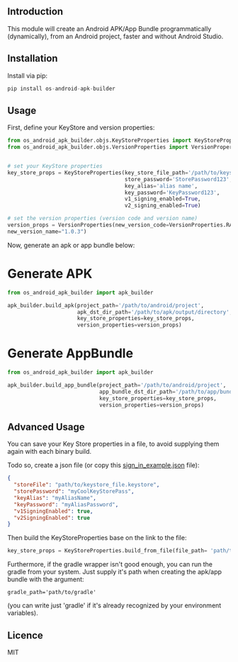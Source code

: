 Introduction
------------

This module will create an Android APK/App Bundle programmatically (dynamically), from an Android project, faster and without Android Studio.

## Installation
Install via pip:

```python 
pip install os-android-apk-builder
```

## Usage       
    
First, define your KeyStore and version properties:


```python
from os_android_apk_builder.objs.KeyStoreProperties import KeyStoreProperties
from os_android_apk_builder.objs.VersionProperties import VersionProperties


# set your KeyStore properties
key_store_props = KeyStoreProperties(key_store_file_path='/path/to/keystore/file.jks',
                                     store_password='StorePassword123',
                                     key_alias='alias name',
                                     key_password='KeyPassword123',
                                     v1_signing_enabled=True,
                                     v2_signing_enabled=True)

# set the version properties (version code and version name)
version_props = VersionProperties(new_version_code=VersionProperties.RAISE_VERSION_BY_ONE,
new_version_name="1.0.3")
```

Now, generate an apk or app bundle below:
    
# Generate APK
```python
from os_android_apk_builder import apk_builder

apk_builder.build_apk(project_path='/path/to/android/project',
                      apk_dst_dir_path='/path/to/apk/output/directory',
                      key_store_properties=key_store_props,
                      version_properties=version_props)
```

# Generate AppBundle
```python
from os_android_apk_builder import apk_builder

apk_builder.build_app_bundle(project_path='/path/to/android/project',
                             app_bundle_dst_dir_path='/path/to/app/bundle/output/directory',
                             key_store_properties=key_store_props,
                             version_properties=version_props)
```

## Advanced Usage
You can save your Key Store properties in a file, to avoid supplying them again with each binary build.

Todo so, create a json file (or copy this [sign_in_example.json](os_android_apk_builder/examples/properties_example.json) file): 
```json
{
  "storeFile": "path/to/keystore_file.keystore",
  "storePassword": "myCoolKeyStorePass",
  "keyAlias": "myAliasName",
  "keyPassword": "myAliasPassword",
  "v1SigningEnabled": true,
  "v2SigningEnabled": true
}
```

Then build the KeyStoreProperties base on the link to the file: 

```python
key_store_props = KeyStoreProperties.build_from_file(file_path= 'path/to/json/file.xml')
```    

Furthermore, if the gradle wrapper isn't good enough, you can run the gradle from your system. Just supply it's path when creating the apk/app bundle with the argument: 
    
    gradle_path='path/to/gradle'

(you can write just 'gradle' if it's already recognized by your environment variables).


## Licence
MIT

